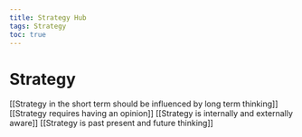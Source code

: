 ```yaml
---
title: Strategy Hub
tags: Strategy
toc: true
---
```


# Strategy 

[[Strategy in the short term should be influenced by long term thinking]]
[[Strategy requires having an opinion]]
[[Strategy is internally and externally aware]]
[[Strategy is past present and future thinking]]